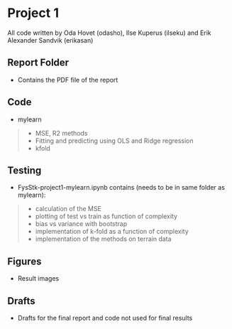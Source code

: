 # Project 1

All code written by Oda Hovet (odasho), Ilse Kuperus (ilseku) and Erik Alexander Sandvik (erikasan)

## Report Folder
* Contains the PDF file of the report

## Code
* mylearn
> * MSE, R2 methods
> * Fitting and predicting using OLS and Ridge regression
> * kfold

## Testing
* FysStk-project1-mylearn.ipynb contains (needs to be in same folder as mylearn):
> * calculation of the MSE
> * plotting of test vs train as function of complexity
> * bias vs variance with bootstrap
> * implementation of k-fold as a function of complexity
> * implementation of the methods on terrain data


## Figures
* Result images

## Drafts
* Drafts for the final report and code not used for final results
